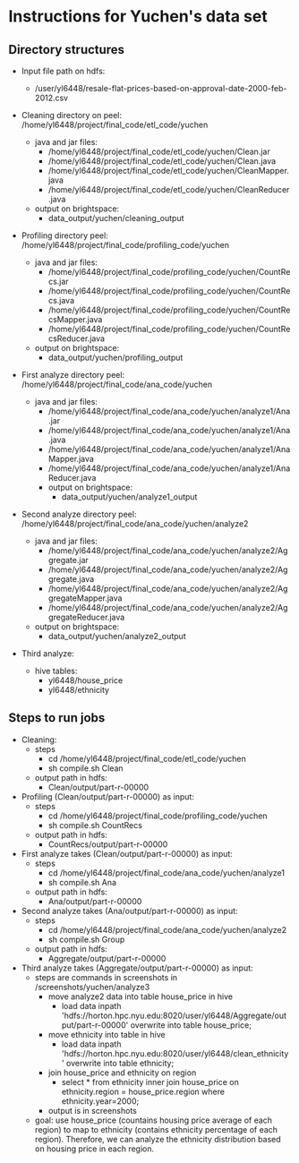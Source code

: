 # Instructions for Yuchen's data set

## Directory structures
- Input file path on hdfs:
  - /user/yl6448/resale-flat-prices-based-on-approval-date-2000-feb-2012.csv


- Cleaning directory on peel: /home/yl6448/project/final_code/etl_code/yuchen
  - java and jar files: 
    - /home/yl6448/project/final_code/etl_code/yuchen/Clean.jar 
    - /home/yl6448/project/final_code/etl_code/yuchen/Clean.java
    - /home/yl6448/project/final_code/etl_code/yuchen/CleanMapper.java
    - /home/yl6448/project/final_code/etl_code/yuchen/CleanReducer.java
  - output on brightspace:
    - data_output/yuchen/cleaning_output


- Profiling directory peel: /home/yl6448/project/final_code/profiling_code/yuchen
  - java and jar files: 
    - /home/yl6448/project/final_code/profiling_code/yuchen/CountRecs.jar 
    - /home/yl6448/project/final_code/profiling_code/yuchen/CountRecs.java
    - /home/yl6448/project/final_code/profiling_code/yuchen/CountRecsMapper.java
    - /home/yl6448/project/final_code/profiling_code/yuchen/CountRecsReducer.java
  - output on brightspace:
    - data_output/yuchen/profiling_output



- First analyze directory peel: /home/yl6448/project/final_code/ana_code/yuchen
  - java and jar files: 
    - /home/yl6448/project/final_code/ana_code/yuchen/analyze1/Ana.jar 
    - /home/yl6448/project/final_code/ana_code/yuchen/analyze1/Ana.java
    - /home/yl6448/project/final_code/ana_code/yuchen/analyze1/AnaMapper.java
    - /home/yl6448/project/final_code/ana_code/yuchen/analyze1/AnaReducer.java
    - output on brightspace:
      - data_output/yuchen/analyze1_output



- Second analyze directory peel: /home/yl6448/project/final_code/ana_code/yuchen/analyze2
  - java and jar files: 
    - /home/yl6448/project/final_code/ana_code/yuchen/analyze2/Aggregate.jar 
    - /home/yl6448/project/final_code/ana_code/yuchen/analyze2/Aggregate.java
    - /home/yl6448/project/final_code/ana_code/yuchen/analyze2/AggregateMapper.java
    - /home/yl6448/project/final_code/ana_code/yuchen/analyze2/AggregateReducer.java
  - output on brightspace:
    - data_output/yuchen/analyze2_output


- Third analyze:
  - hive tables:
    - yl6448/house_price
    - yl6448/ethnicity

## Steps to run jobs
- Cleaning:
  - steps
    - cd /home/yl6448/project/final_code/etl_code/yuchen
    - sh compile.sh Clean
  - output path in hdfs:
    - Clean/output/part-r-00000
- Profiling (Clean/output/part-r-00000) as input:
  - steps
    - cd /home/yl6448/project/final_code/profiling_code/yuchen
    - sh compile.sh CountRecs
  - output path in hdfs:
    - CountRecs/output/part-r-00000
- First analyze takes (Clean/output/part-r-00000) as input:
  - steps
    - cd /home/yl6448/project/final_code/ana_code/yuchen/analyze1
    - sh compile.sh Ana 
  - output path in hdfs:
    - Ana/output/part-r-00000
- Second analyze takes (Ana/output/part-r-00000) as input:
  - steps
    - cd /home/yl6448/project/final_code/ana_code/yuchen/analyze2
    - sh compile.sh Group
  - output path in hdfs:
    - Aggregate/output/part-r-00000
- Third analyze takes (Aggregate/output/part-r-00000) as input:
  - steps are commands in screenshots in /screenshots/yuchen/analyze3
    - move analyze2 data into table house_price in hive
      - load data inpath 'hdfs://horton.hpc.nyu.edu:8020/user/yl6448/Aggregate/output/part-r-00000' overwrite into table house_price;
    - move ethnicity into table in hive
      - load data inpath 'hdfs://horton.hpc.nyu.edu:8020/user/yl6448/clean_ethnicity' overwrite into table ethnicity;
    - join house_price and ethnicity on region
      - select * from ethnicity inner join house_price on ethnicity.region = house_price.region where ethnicity.year=2000;
    - output is in screenshots
  - goal: use house_price (countains housing price average of each region) to map to ethnicity (contains ethnicity percentage of each region). Therefore, we can analyze the ethnicity distribution based on housing price in each region.

